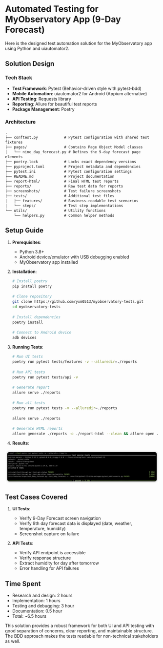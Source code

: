 # Automated Testing for MyObservatory App (9-Day Forecast)

Here is the designed test automation solution for the MyObservatory app using Python and uiautomator2. 

## Solution Design

### Tech Stack
- **Test Framework**: Pytest (Behavior-driven style with pytest-bdd)
- **Mobile Automation**: uiautomator2 for Android (Appium alternative)
- **API Testing**: Requests library
- **Reporting**: Allure for beautiful test reports
- **Package Management**: Poetry

### Architecture
```
.
├── conftest.py            # Pytest configuration with shared test fixtures
├── pages/                 # Contains Page Object Model classes
│   └── nine_day_forecast.py # Defines the 9-day forecast page elements
├── poetry.lock            # Locks exact dependency versions
├── pyproject.toml         # Project metadata and dependencies
├── pytest.ini             # Pytest configuration settings
├── README.md              # Project documentation
├── report-html/           # Final HTML test reports
├── reports/               # Raw test data for reports
├── screenshots/           # Test failure screenshots
├── tests/                 # Additional test files
│   ├── features/          # Business-readable test scenarios
│   └── steps/             # Test step implementations
└── utils/                 # Utility functions
    └── helpers.py         # Common helper methods
```

## Setup Guide

1. **Prerequisites**:
   - Python 3.8+
   - Android device/emulator with USB debugging enabled
   - MyObservatory app installed

2. **Installation**:

   ```bash
   # Install poetry
   pip install poetry

   # Clone repository
   git clone https://github.com/yxm0513/myobservatory-tests.git
   cd myobservatory-tests

   # Install dependencies
   poetry install

   # Connect to Android device
   adb devices
   ```

3. **Running Tests**:

   ```bash
   # Run UI tests
   poetry run pytest tests/features -v --alluredir=./reports

   # Run API tests
   poetry run pytest tests/api -v

   # Generate report
   allure serve ./reports
   
   # Run all tests 
   poetry run pytest tests -v --alluredir=./reports

   allure serve ./reports 

   # Generate HTML reports
   allure generate ./reports -o ./report-html --clean && allure open ./report-html
   ```
 
4. **Results**:
   
![](docs/result.png)

## Test Cases Covered

1. **UI Tests**:
   - Verify 9-Day Forecast screen navigation
   - Verify 9th day forecast data is displayed (date, weather, temperature, humidity)
   - Screenshot capture on failure

2. **API Tests**:
   - Verify API endpoint is accessible
   - Verify response structure
   - Extract humidity for day after tomorrow
   - Error handling for API failures

## Time Spent

- Research and design: 2 hours
- Implementation: 1 hours
- Testing and debugging: 3 hour
- Documentation: 0.5 hour
- Total: ~6.5 hours

This solution provides a robust framework for both UI and API testing with good separation of concerns, clear reporting, and maintainable structure. The BDD approach makes the tests readable for non-technical stakeholders as well.
